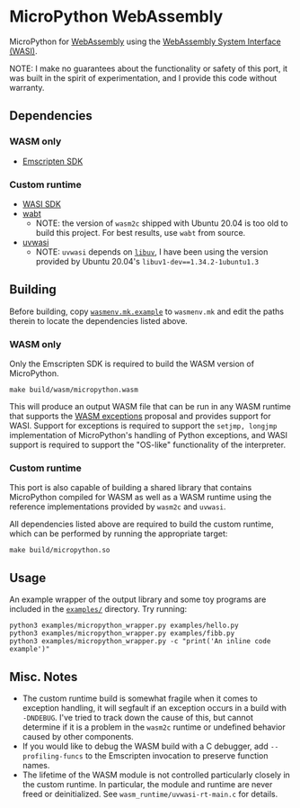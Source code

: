 MicroPython WebAssembly
=======================

MicroPython for [WebAssembly](https://webassembly.org/) using the
[WebAssembly System Interface (WASI)](https://wasi.dev/).

NOTE: I make no guarantees about the functionality or safety of this port, it
was built in the spirit of experimentation, and I provide this code without
warranty.

Dependencies
------------

### WASM only

* [Emscripten SDK](https://github.com/emscripten-core/emsdk/)

### Custom runtime

* [WASI SDK](https://github.com/WebAssembly/wasi-sdk)
* [wabt](https://github.com/WebAssembly/wabt/)
  * NOTE: the version of `wasm2c` shipped with Ubuntu 20.04 is too old to build
    this project. For best results, use `wabt` from source.
* [uvwasi](https://github.com/nodejs/uvwasi)
  * NOTE: `uvwasi` depends on [`libuv`](https://github.com/libuv/libuv), I have
    been using the version provided by Ubuntu 20.04's `libuv1-dev==1.34.2-1ubuntu1.3`

Building
--------

Before building, copy [`wasmenv.mk.example`](wasmenv.mk.example) to `wasmenv.mk`
and edit the paths therein to locate the dependencies listed above.

### WASM only

Only the Emscripten SDK is required to build the WASM version of MicroPython.

```
make build/wasm/micropython.wasm
```

This will produce an output WASM file that can be run in any WASM runtime that
supports the [WASM exceptions](https://github.com/WebAssembly/exception-handling)
proposal and provides support for WASI. Support for exceptions is required to
support the `setjmp, longjmp` implementation of MicroPython's handling of
Python exceptions, and WASI support is required to support the "OS-like"
functionality of the interpreter.

### Custom runtime

This port is also capable of building a shared library that contains MicroPython
compiled for WASM as well as a WASM runtime using the reference implementations
provided by `wasm2c` and `uvwasi`.

All dependencies listed above are required to build the custom runtime, which
can be performed by running the appropriate target:

```
make build/micropython.so
```

Usage
-----

An example wrapper of the output library and some toy programs are included in
the [`examples/`](examples/) directory. Try running:

```
python3 examples/micropython_wrapper.py examples/hello.py
python3 examples/micropython_wrapper.py examples/fibb.py
python3 examples/micropython_wrapper.py -c "print('An inline code example')"
```

Misc. Notes
-----------

* The custom runtime build is somewhat fragile when it comes to exception
  handling, it will segfault if an exception occurs in a build with `-DNDEBUG`.
  I've tried to track down the cause of this, but cannot determine if it is a
  problem in the `wasm2c` runtime or undefined behavior caused by other
  components.
* If you would like to debug the WASM build with a C debugger, add
  `--profiling-funcs` to the Emscripten invocation to preserve function names.
* The lifetime of the WASM module is not controlled particularly closely in
  the custom runtime. In particular, the module and runtime are never freed or
  deinitialized. See `wasm_runtime/uvwasi-rt-main.c` for details.

